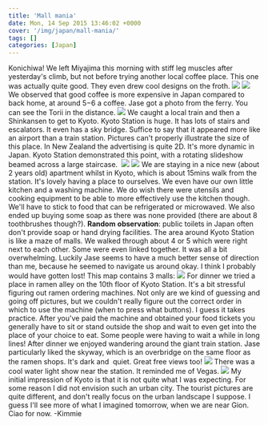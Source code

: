 ```yaml
---
title: 'Mall mania'
date: Mon, 14 Sep 2015 13:46:02 +0000
cover: '/img/japan/mall-mania/'
tags: []
categories: [Japan]
---
```


Konichiwa! We left Miyajima this morning with stiff leg muscles after yesterday's climb, but not before trying another local coffee place. This one was actually quite good. They even drew cool designs on the froth. [![](https://jovialdragon.files.wordpress.com/2015/09/img_1185.jpg)](https://jovialdragon.files.wordpress.com/2015/09/img_1185.jpg) [![](https://jovialdragon.files.wordpress.com/2015/09/img_1186.jpg)](https://jovialdragon.files.wordpress.com/2015/09/img_1186.jpg)We observed that good coffee is more expensive in Japan compared to back home, at around $5-$6 a coffee. Jase got a photo from the ferry. You can see the Torii in the distance. [![](https://jovialdragon.files.wordpress.com/2015/09/img_1188-0.jpg)](https://jovialdragon.files.wordpress.com/2015/09/img_1188-0.jpg) We caught a local train and then a Shinkansen to get to Kyoto. Kyoto Station is huge. It has lots of stairs and escalators. It even has a sky bridge. Suffice to say that it appeared more like an airport than a train station. Pictures can't properly illustrate the size of this place. In New Zealand the advertising is quite 2D. It's more dynamic in Japan. Kyoto Station demonstrated this point, with a rotating slideshow beamed across a large staircase.  [![](https://jovialdragon.files.wordpress.com/2015/09/img_1195.jpg)](https://jovialdragon.files.wordpress.com/2015/09/img_1195.jpg) [![](https://jovialdragon.files.wordpress.com/2015/09/img_1202.jpg)](https://jovialdragon.files.wordpress.com/2015/09/img_1202.jpg) We are staying in a nice new (about 2 years old) apartment whilst in Kyoto, which is about 15mins walk from the station. It's lovely having a place to ourselves. We even have our own little kitchen and a washing machine. We do wish there were utensils and cooking equipment to be able to more effectively use the kitchen though. We'll have to stick to food that can be refrigerated or microwaved. We also ended up buying some soap as there was none provided (there are about 8 toothbrushes though?). **Random** **observation**: public toilets in Japan often don't provide soap or hand drying facilities. The area around Kyoto Station is like a maze of malls. We walked through about 4 or 5 which were right next to each other. Some were even linked together. It was all a bit overwhelming. Luckily Jase seems to have a much better sense of direction than me, because he seemed to navigate us around okay. I think I probably would have gotten lost! This map contains 3 malls: [![](https://jovialdragon.files.wordpress.com/2015/09/img_1189.jpg)](https://jovialdragon.files.wordpress.com/2015/09/img_1189.jpg) For dinner we tried a place in ramen alley on the 10th floor of Kyoto Station. It's a bit stressful figuring out ramen ordering machines. Not only are we kind of guessing and going off pictures, but we couldn't really figure out the correct order in which to use the machine (when to press what buttons). I guess it takes practice. After you've paid the machine and obtained your food tickets you generally have to sit or stand outside the shop and wait to even get into the place of your choice to eat. Some people were having to wait a while in long lines! After dinner we enjoyed wandering around the giant train station. Jase particularly liked the skyway, which is an overbridge on the same floor as the ramen shops. It's dark and  quiet. Great free views too! [![](https://jovialdragon.files.wordpress.com/2015/09/img_1196.jpg)](https://jovialdragon.files.wordpress.com/2015/09/img_1196.jpg) There was a cool water light show near the station. It reminded me of Vegas. [![](https://jovialdragon.files.wordpress.com/2015/09/img_1200.jpg)](https://jovialdragon.files.wordpress.com/2015/09/img_1200.jpg) My initial impression of Kyoto is that it is not quite what I was expecting. For some reason I did not envision such an urban city. The tourist pictures are quite different, and don't really focus on the urban landscape I suppose. I guess I'll see more of what I imagined tomorrow, when we are near Gion. Ciao for now. -Kimmie